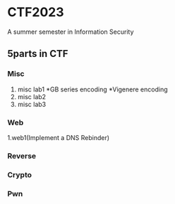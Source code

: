 # CTF2023
A summer semester in Information Security  
## 5parts in CTF
### Misc
  1. misc lab1
  *GB series encoding
  *Vigenere encoding
  3. misc lab2
  4. misc lab3
### Web
  1.web1(Implement a DNS Rebinder)
### Reverse
### Crypto
### Pwn
